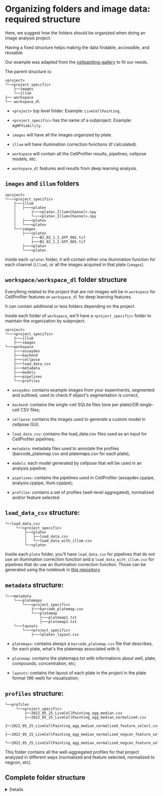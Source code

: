 # Organizing folders and image data: required structure

Here, we suggest how the folders should be organized when doing an image analysis project. 

Having a fixed structure helps making the data findable, accessible, and reusable. 

Our example was adapted from the [cellpainting-gallery](https://github.com/broadinstitute/cellpainting-gallery/blob/main/folder_structure.md) to fit our needs.

The parent structure is:

```
<project>
└──<project_specific>
    ├──images
    └──illum
├── workspace
└── workspace_dl
```
- `<project>` top level folder. Example: `LiveCellPainting`.

- `<project_specific>` has the name of a subproject. Example: `AgNPViability`. 

- `images` will have all the images organized by plate.

- `illum` will have illumination correction functions (if calculated).

- `workspace` will contain all the CellProfiler results, pipelines, cellpose models, etc.

- `workspace_dl` features and results from deep learning analysis. 

## `images` and `illum` folders

```
<project>
└───<project_specific>
    ├───illum
    │   ├───<plate>
    │       ├───<plate>_Illum<Channel>.npy
    │       └───<plate>_Illum<Channel>.npy
    │   ├───<plate>
    │   └───<plate>
    └───images
        ├───<plate>
            ├───B2_02_1_1_GFP_001.tif
            ├───B2_02_1_2_GFP_001.tif
        ├───<plate>
        └───<plate>
```

Inside each `<plate>` folder, it will contain either one illumination function for each channel (`illum`), or all the images acquired in that plate (`images`).

## `workspace/workspace_dl` folder structure

Everything related to the project that are not images will be in `workspace` for CellProfiler features or `workspace_dl` for deep learning features.

It can contain additional or less folders depending on the project.

Inside each folder of `workspace`, we'll have a `<project_specific>` folder to maintain the organization by subproject.

```
<project>
└───<project_specific>
    ├───illum
    ├───images
└───workspace
    ├───assaydev
    ├───backend
    ├───cellpose
    ├───load_data_csv
    ├───metadata
    ├───models
    ├───pipelines
    └───profiles
```

- `assaydev`: contains example images from your experiments, segmented and outlined, used to check if object's segmentation is correct;

- `backend`:  contains the single-cell SQLite files (one per plate)/OR single-cell CSV files;

- `cellpose`: contains the images used to generate a custom model in cellpose GUI;

- `load_data_csv`: contains the load_data.csv files used as an input for CellProfiler pipelines;

- `metadata`: metadata files used to annotate the profiles (barcode_platemap.csv and platemaps.csv for each plate);

- `models`: each model generated by cellpose that will be used in an analysis pipeline;

- `pipelines`: contains the pipelines used in CellProfiler (assaydev.cppipe, analysis.cppipe, illum.cppipe);

- `profiles`: contains a set of profiles (well-level aggregated), normalized and/or feature selected.

## `load_data_csv` structure:

```
└──load_data_csv
     └──<project_specific>
         ├──<plate>
         │   ├──load_data.csv
         │   └──load_data_with_illum.csv
         └──<plate>
```

Inside each `plate` folder, you'll have `load_data.csv` for pipelines that do not use an illumination correction function and a `load_data_with_illum.csv` for pipelines that do use an illumination correction function. Those can be generated using the notebook in [this repository](https://github.com/fefossa/LoadDataGenerator).


## `metadata` structure:

```
└───metadata
    └───platemaps
        └───<project_specific>
            ├───barcode_platemap.csv
            └───platemap
                ├───platemap1.txt
                ├───platemap2.txt
    └───layouts
        └───<project_specific>
            ├───<plate>_layout.csv
```
 - `platemaps`: contains always a `barcode_platemap.csv` file that describes, for each plate, what's the platemap associated with it;

 - `platemap`: contains the platemaps.txt with informations about well, plate, compounds, concentration, etc;

 - `layouts`: contains the layout of each plate in the project in the plate format (96-well) for visualization;


## `profiles` structure:

```
└──profiles
     └──<project_specific>
         ├──2022_05_25_LiveCellPainting_agg_median.csv
         ├──2022_05_25_LiveCellPainting_agg_median_normalized.csv
         ├──2022_05_25_LiveCellPainting_agg_median_normalized_feature_select.csv
         ├──2022_05_25_LiveCellPainting_agg_median_normalized_negcon_feature_select.csv
         └──2022_05_25_LiveCellPainting_agg_median_normalized_negcon_feature_select_pycombat.csv
```

This folder contains all the well-aggregated profiles for that project analyzed in different ways (normalized and feature selected, normalized to negcon, etc).

## Complete folder structure

<details>
<summary>Details</summary>
<br>
```
<project>
└───<project_specific>
    └───illum
    │   ├───<plate>
    │       ├───<plate>_Illum<Channel>.npy
    │       └───<plate>_Illum<Channel>.npy
    │   ├───<plate>
    │   └───<plate>
    └───images
        ├───<plate>
            ├───B2_02_1_1_GFP_001.tif
            ├───B2_02_1_2_GFP_001.tif
        ├───<plate>
        └───<plate>
└──workspace
    └───assaydev
        └───<project_specific>
            └───montage_segmentation.png
    └───backend
        └───<project_specific>
            └───<plate>
                ├──2022_05_25_LiveCellPainting_single_cells.csv
                └──2022_05_25_LiveCellPainting_single_cells.sqlite
    └───cellpose
        └───<project_specific>
            ├──train
                └───models
            └───test
    └──load_data_csv
        └──<project_specific>
            ├──<plate>
            │   ├──load_data.csv
            │   └──load_data_with_illum.csv
            └──<plate>
    └───metadata
        ├───platemaps
            └───<project_specific>
                ├───barcode_platemap.csv
                └───platemap
                    ├───platemap1.txt
                    ├───platemap2.txt
        └───layouts
            └───<project_specific>
                ├───<plate>_layout.csv
    └───metadata
        └───<project_specific>
            ├───cellpose_model_hoechst
    └───pipelines
        └───<project_specific>
            ├───assaydev.cppipe
            ├───analysis.cppipe
            └───illum.cppipe
    └──profiles
        └──<project_specific>
            ├──2022_05_25_LiveCellPainting_agg_median.csv
            ├──2022_05_25_LiveCellPainting_agg_median_normalized.csv
            ├──2022_05_25_LiveCellPainting_agg_median_normalized_feature_select.csv
            ├──2022_05_25_LiveCellPainting_agg_median_normalized_negcon_feature_select.csv
            └──2022_05_25_LiveCellPainting_agg_median_normalized_negcon_feature_select_pycombat.csv
```
</details>

